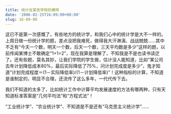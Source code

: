 ```yaml
---
title: 统计在某些学校的模样
date: '2006-02-25T16:09:00+08:00'
slug: 16-09-00
---
```


这已不是第一次感慨了，有些地方的统计学，和我们心中的统计学是大不一样的。上周日做一份统计学的题，差点没把我难死，做得我大汗淋漓、战战兢兢……其中不乏有“今天一个数，明天一个数，后天一个数，三天平均数是多少”这样的题，以前传闻某博士不敢确定“1+1=2”，现在我算是理解了，不知我是不是也读书读迂了。还有些题，莫名其妙，让我们学院的学生做，估计没人能知道，比如“某公司去年计划降低成本80%，最后实际降低了75%，问计划完成度是多少”，鬼才知道“计划完成程度＝(1－实际降低率)/(1－计划降低率)”！这种指标的计算，不知道是谁制定的，明显不合理，还流传了这么多年，一代代传下去。


我们不知道的太多了，比如统计工作中计算平均发展速度的方法有哪两种，只有天知道标准答案是“几何平均法”和“方程式法”！


“工业统计学”、“农业统计学”、不知道是不是还有“马克思主义统计学”……
